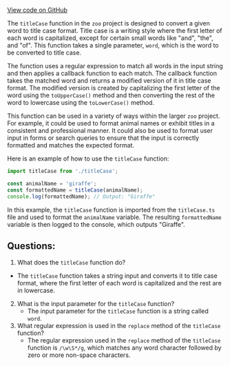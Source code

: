 [View code on GitHub](zoo-labs/zoo/blob/master/app/utils/titleCase.ts)

The `titleCase` function in the `zoo` project is designed to convert a given word to title case format. Title case is a writing style where the first letter of each word is capitalized, except for certain small words like "and", "the", and "of". This function takes a single parameter, `word`, which is the word to be converted to title case. 

The function uses a regular expression to match all words in the input string and then applies a callback function to each match. The callback function takes the matched word and returns a modified version of it in title case format. The modified version is created by capitalizing the first letter of the word using the `toUpperCase()` method and then converting the rest of the word to lowercase using the `toLowerCase()` method. 

This function can be used in a variety of ways within the larger `zoo` project. For example, it could be used to format animal names or exhibit titles in a consistent and professional manner. It could also be used to format user input in forms or search queries to ensure that the input is correctly formatted and matches the expected format. 

Here is an example of how to use the `titleCase` function:

```typescript
import titleCase from './titleCase';

const animalName = 'giraffe';
const formattedName = titleCase(animalName);
console.log(formattedName); // Output: "Giraffe"
```

In this example, the `titleCase` function is imported from the `titleCase.ts` file and used to format the `animalName` variable. The resulting `formattedName` variable is then logged to the console, which outputs "Giraffe".
## Questions: 
 1. What does the `titleCase` function do?
   - The `titleCase` function takes a string input and converts it to title case format, where the first letter of each word is capitalized and the rest are in lowercase.
2. What is the input parameter for the `titleCase` function?
   - The input parameter for the `titleCase` function is a string called `word`.
3. What regular expression is used in the `replace` method of the `titleCase` function?
   - The regular expression used in the `replace` method of the `titleCase` function is `/\w\S*/g`, which matches any word character followed by zero or more non-space characters.